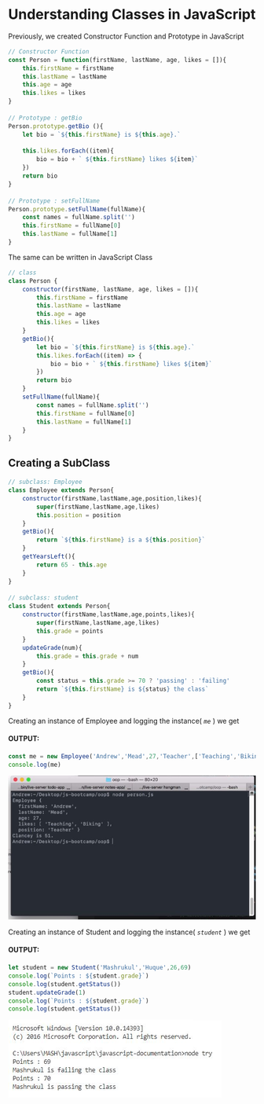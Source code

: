 # Understanding Classes in JavaScript
Previously, we created Constructor Function and Prototype in JavaScript
```javascript
// Constructor Function
const Person = function(firstName, lastName, age, likes = []){
    this.firstName = firstName
    this.lastName = lastName
    this.age = age
    this.likes = likes
}

// Prototype : getBio
Person.prototype.getBio (){
    let bio = `${this.firstName} is ${this.age}.`
    
    this.likes.forEach((item){
        bio = bio + ` ${this.firstName} likes ${item}`
    })
    return bio
}

// Prototype : setFullName
Person.prototype.setFullName(fullName){
    const names = fullName.split('')
    this.firstName = fullName[0]
    this.lastName = fullName[1]
}
```
The same can be written in JavaScript Class

```javascript
// class
class Person {
    constructor(firstName, lastName, age, likes = []){
        this.firstName = firstName
        this.lastName = lastName
        this.age = age
        this.likes = likes
    }
    getBio(){
        let bio = `${this.firstName} is ${this.age}.`
        this.likes.forEach((item) => {
            bio = bio + ` ${this.firstName} likes ${item}`
        })
        return bio
    }
    setFullName(fullName){
        const names = fullName.split('')
        this.firstName = fullName[0]
        this.lastName = fullName[1]
    }
}

```


## Creating a SubClass

```javascript
// subclass: Employee
class Employee extends Person{
    constructor(firstName,lastName,age,position,likes){
        super(firstName,lastName,age,likes)
        this.position = position
    }
    getBio(){
        return `${this.firstName} is a ${this.position}`
    }
    getYearsLeft(){
        return 65 - this.age
    }
}

// subclass: student 
class Student extends Person{
    constructor(firstName,lastName,age,points,likes){
        super(firstName,lastName,age,likes)
        this.grade = points
    }
    updateGrade(num){
        this.grade = this.grade + num
    }
    getBio(){
        const status = this.grade >= 70 ? 'passing' : 'failing'  
        return `${this.firstName} is ${status} the class`
    }
}
```

Creating an instance of Employee and logging the instance( *`me`* ) we get
#### OUTPUT:
```javascript
const me = new Employee('Andrew','Mead',27,'Teacher',['Teaching','Biking'])
console.log(me)
```
![image](img/class-output.JPG)

Creating an instance of Student and logging the instance( *`student`* ) we get
#### OUTPUT:
```javascript
let student = new Student('Mashrukul','Huque',26,69)
console.log(`Points : ${student.grade}`)
console.log(student.getStatus())
student.updateGrade(1)
console.log(`Points : ${student.grade}`)
console.log(student.getStatus())
```
![image](img/class-output-2.JPG)

